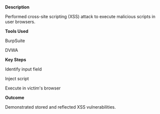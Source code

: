 **Description**

Performed cross-site scripting (XSS) attack to execute malicious scripts in user browsers.

**Tools Used**

BurpSuite

DVWA

**Key Steps**

Identify input field

Inject script

Execute in victim's browser

**Outcome**

Demonstrated stored and reflected XSS vulnerabilities.
